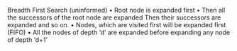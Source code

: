 Breadth First Search (uninformed)
• Root node is expanded first
• Then all the successors of
the root node are expanded
Then their successors are
expanded and so on.
• Nodes, which are visited
first will be expanded first
(FIFO)
• All the nodes of depth ‘d’
are expanded before
expanding any node of
depth ‘d+1’